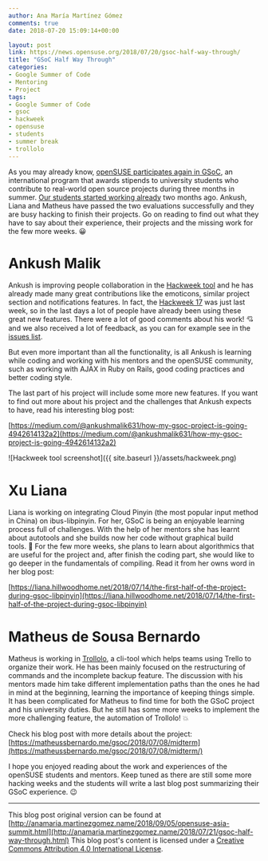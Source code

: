 ```yaml
---
author: Ana María Martínez Gómez
comments: true
date: 2018-07-20 15:09:14+00:00

layout: post
link: https://news.opensuse.org/2018/07/20/gsoc-half-way-through/
title: "GSoC Half Way Through"
categories:
- Google Summer of Code
- Mentoring
- Project
tags:
- Google Summer of Code
- gsoc
- hackweek
- opensuse
- students
- summer break
- trollolo
---
```

As you may already know, [openSUSE participates again in GSoC](https://news.opensuse.org/2018/02/19/gsoc-ana), an international program that awards stipends to university students who contribute to real-world open source projects during three months in summer. [Our students started working already](https://news.opensuse.org/2018/05/23/gsoc-students-are-already-hacking) two months ago. Ankush, Liana and Matheus have passed the two evaluations successfully and they are busy hacking to finish their projects. Go on reading to find out what they have to say about their experience, their projects and the missing work for the few more weeks. 😀


# Ankush Malik


Ankush is improving people collaboration in the [Hackweek tool](https://github.com/SUSE/Hackweek) and he has already made many great contributions like the emoticons, similar project section and notifications features. In fact, the [Hackweek 17](https://hackweek.suse.com/17/projects) was just last week, so in the last days a lot of people have already been using these great new features. There were a lot of good comments about his work! :cupid: and we also received a lot of feedback, as you can for example see in the [issues list](https://github.com/SUSE/hackweek/issues?utf8=%E2%9C%93&q=is%3Aissue).

But even more important than all the functionality, is all Ankush is learning while coding and working with his mentors and the openSUSE community, such as working with AJAX in Ruby on Rails, good coding practices and better coding style. 

The last part of his project will include some more new features. If you want to find out more about his project and the challenges that Ankush expects to have, read his interesting blog post:

[https://medium.com/@ankushmalik631/how-my-gsoc-project-is-going-4942614132a2](https://medium.com/@ankushmalik631/how-my-gsoc-project-is-going-4942614132a2)

![Hackweek tool screenshot]({{ site.baseurl }}/assets/hackweek.png)


# Xu Liana


Liana is working on integrating Cloud Pinyin (the most popular input method in China) on ibus-libpinyin. For her, GSoC is being an enjoyable learning process full of challenges. With the help of her mentors she has learnt about autotools and she builds now her code without graphical build tools. 💪 For the few more weeks, she plans to learn about algorithmics that are useful for the project and, after finish the coding part, she would like to go deeper in the fundamentals of compiling. Read it from her owns word in her blog post: 

[https://liana.hillwoodhome.net/2018/07/14/the-first-half-of-the-project-during-gsoc-libpinyin](https://liana.hillwoodhome.net/2018/07/14/the-first-half-of-the-project-during-gsoc-libpinyin)


# Matheus de Sousa Bernardo


Matheus is working in [Trollolo](https://github.com/openSUSE/trollolo), a cli-tool which helps teams using Trello to organize their work. He has been mainly focused on the restructuring of commands and the incomplete backup feature. The discussion with his mentors made him take different implementation paths than the ones he had in mind at the beginning, learning the importance of keeping things simple. It has been complicated for Matheus to find time for both the GSoC project and his university duties. But he still has some more weeks to implement the more challenging feature, the automation of Trollolo! 💥

Check his blog post with more details about the project: [https://matheussbernardo.me/gsoc/2018/07/08/midterm](https://matheussbernardo.me/gsoc/2018/07/08/midterm/)



I hope you enjoyed reading about the work and experiences of the openSUSE students and mentors. Keep tuned as there are still some more hacking weeks and the students will write a last blog post summarizing their GSoC experience. 😉





* * *



This blog post original version can be found at [http://anamaria.martinezgomez.name/2018/09/05/opensuse-asia-summit.html](http://anamaria.martinezgomez.name/2018/07/21/gsoc-half-way-through.html) This blog post's content is licensed under a [Creative Commons Attribution 4.0 International License](http://creativecommons.org/licenses/by/4.0/). 		
